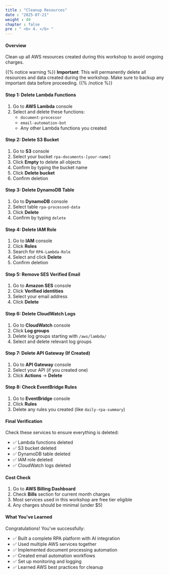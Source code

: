 ```yaml
---
title : "Cleanup Resources"
date : "2025-07-21"
weight : 40
chapter : false
pre : " <b> 4. </b> "
---
```


#### Overview
Clean up all AWS resources created during this workshop to avoid ongoing charges.

{{% notice warning %}}
**Important**: This will permanently delete all resources and data created during the workshop. Make sure to backup any important data before proceeding.
{{% /notice %}}

#### Step 1: Delete Lambda Functions
1. Go to **AWS Lambda** console
2. Select and delete these functions:
   - `document-processor`
   - `email-automation-bot`
   - Any other Lambda functions you created

#### Step 2: Delete S3 Bucket
1. Go to **S3** console
2. Select your bucket `rpa-documents-[your-name]`
3. Click **Empty** to delete all objects
4. Confirm by typing the bucket name
5. Click **Delete bucket**
6. Confirm deletion

#### Step 3: Delete DynamoDB Table
1. Go to **DynamoDB** console
2. Select table `rpa-processed-data`
3. Click **Delete**
4. Confirm by typing `delete`

#### Step 4: Delete IAM Role
1. Go to **IAM** console
2. Click **Roles**
3. Search for `RPA-Lambda-Role`
4. Select and click **Delete**
5. Confirm deletion

#### Step 5: Remove SES Verified Email 
1. Go to **Amazon SES** console
2. Click **Verified identities**
3. Select your email address
4. Click **Delete**

#### Step 6: Delete CloudWatch Logs
1. Go to **CloudWatch** console
2. Click **Log groups**
3. Delete log groups starting with `/aws/lambda/`
4. Select and delete relevant log groups

#### Step 7: Delete API Gateway (If Created)
1. Go to **API Gateway** console
2. Select your API (if you created one)
3. Click **Actions** → **Delete**

#### Step 8: Check EventBridge Rules
1. Go to **EventBridge** console
2. Click **Rules**
3. Delete any rules you created (like `daily-rpa-summary`)

#### Final Verification
Check these services to ensure everything is deleted:
- ✅ Lambda functions deleted
- ✅ S3 bucket deleted
- ✅ DynamoDB table deleted
- ✅ IAM role deleted
- ✅ CloudWatch logs deleted

#### Cost Check
1. Go to **AWS Billing Dashboard**
2. Check **Bills** section for current month charges
3. Most services used in this workshop are free tier eligible
4. Any charges should be minimal (under $5)

#### What You've Learned
Congratulations! You've successfully:
- ✅ Built a complete RPA platform with AI integration
- ✅ Used multiple AWS services together
- ✅ Implemented document processing automation
- ✅ Created email automation workflows
- ✅ Set up monitoring and logging
- ✅ Learned AWS best practices for cleanup

